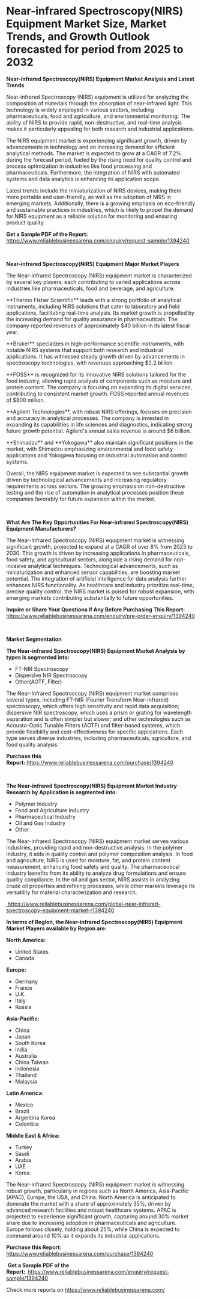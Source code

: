 <p><h1>Near-infrared Spectroscopy(NIRS) Equipment Market Size, Market Trends, and Growth Outlook forecasted for period from 2025 to 2032</h1></p><p><strong>Near-infrared Spectroscopy(NIRS) Equipment Market Analysis and Latest Trends</strong></p>
<p><p>Near-infrared Spectroscopy (NIRS) equipment is utilized for analyzing the composition of materials through the absorption of near-infrared light. This technology is widely employed in various sectors, including pharmaceuticals, food and agriculture, and environmental monitoring. The ability of NIRS to provide rapid, non-destructive, and real-time analysis makes it particularly appealing for both research and industrial applications.</p><p>The NIRS equipment market is experiencing significant growth, driven by advancements in technology and an increasing demand for efficient analytical methods. The market is expected to grow at a CAGR of 7.2% during the forecast period, fueled by the rising need for quality control and process optimization in industries like food processing and pharmaceuticals. Furthermore, the integration of NIRS with automated systems and data analytics is enhancing its application scope.</p><p>Latest trends include the miniaturization of NIRS devices, making them more portable and user-friendly, as well as the adoption of NIRS in emerging markets. Additionally, there is a growing emphasis on eco-friendly and sustainable practices in industries, which is likely to propel the demand for NIRS equipment as a reliable solution for monitoring and ensuring product quality.</p></p>
<p><strong>Get a Sample PDF of the Report:&nbsp;</strong> <a href="https://www.reliablebusinessarena.com/enquiry/request-sample/1394240?utm_campaign=1892&utm_medium=2&utm_source=Github&utm_content=ia&utm_term=22032025&utm_id=near-infrared-spectroscopynirs-equipment">https://www.reliablebusinessarena.com/enquiry/request-sample/1394240</a></p>
<p>&nbsp;</p>
<p><strong>Near-infrared Spectroscopy(NIRS) Equipment Major Market Players</strong></p>
<p><p>The Near-infrared Spectroscopy (NIRS) equipment market is characterized by several key players, each contributing to varied applications across industries like pharmaceuticals, food and beverage, and agriculture. </p><p>**Thermo Fisher Scientific** leads with a strong portfolio of analytical instruments, including NIRS solutions that cater to laboratory and field applications, facilitating real-time analysis. Its market growth is propelled by the increasing demand for quality assurance in pharmaceuticals. The company reported revenues of approximately $40 billion in its latest fiscal year.</p><p>**Bruker** specializes in high-performance scientific instruments, with notable NIRS systems that support both research and industrial applications. It has witnessed steady growth driven by advancements in spectroscopy technologies, with revenues approaching $2.2 billion.</p><p>**FOSS** is recognized for its innovative NIRS solutions tailored for the food industry, allowing rapid analysis of components such as moisture and protein content. The company is focusing on expanding its digital services, contributing to consistent market growth. FOSS reported annual revenues of $800 million.</p><p>**Agilent Technologies**, with robust NIRS offerings, focuses on precision and accuracy in analytical processes. The company is invested in expanding its capabilities in life sciences and diagnostics, indicating strong future growth potential. Agilent's annual sales revenue is around $6 billion.</p><p>**Shimadzu** and **Yokogawa** also maintain significant positions in the market, with Shimadzu emphasizing environmental and food safety applications and Yokogawa focusing on industrial automation and control systems.</p><p>Overall, the NIRS equipment market is expected to see substantial growth driven by technological advancements and increasing regulatory requirements across sectors. The growing emphasis on non-destructive testing and the rise of automation in analytical processes position these companies favorably for future expansion within the market.</p></p>
<p>&nbsp;</p>
<p><strong>What Are The Key Opportunities For Near-infrared Spectroscopy(NIRS) Equipment Manufacturers?</strong></p>
<p><p>The Near-Infrared Spectroscopy (NIRS) equipment market is witnessing significant growth, projected to expand at a CAGR of over 8% from 2023 to 2030. This growth is driven by increasing applications in pharmaceuticals, food safety, and agricultural sectors, alongside a rising demand for non-invasive analytical techniques. Technological advancements, such as miniaturization and enhanced sensor capabilities, are boosting market potential. The integration of artificial intelligence for data analysis further enhances NIRS functionality. As healthcare and industry prioritize real-time, precise quality control, the NIRS market is poised for robust expansion, with emerging markets contributing substantially to future opportunities.</p></p>
<p><strong>Inquire or Share Your Questions If Any Before Purchasing This Report:</strong> <a href="https://www.reliablebusinessarena.com/enquiry/pre-order-enquiry/1394240?utm_campaign=1892&utm_medium=2&utm_source=Github&utm_content=ia&utm_term=22032025&utm_id=near-infrared-spectroscopynirs-equipment">https://www.reliablebusinessarena.com/enquiry/pre-order-enquiry/1394240</a></p>
<p>&nbsp;</p>
<p><strong>Market Segmentation</strong></p>
<p><strong>The Near-infrared Spectroscopy(NIRS) Equipment Market Analysis by types is segmented into:</strong></p>
<p><ul><li>FT-NIR Spectroscopy</li><li>Dispersive NIR Spectroscopy</li><li>Other(AOTF, Filter)</li></ul></p>
<p><p>The Near-Infrared Spectroscopy (NIRS) equipment market comprises several types, including FT-NIR (Fourier Transform Near-Infrared) spectroscopy, which offers high sensitivity and rapid data acquisition; dispersive NIR spectroscopy, which uses a prism or grating for wavelength separation and is often simpler but slower; and other technologies such as Acousto-Optic Tunable Filters (AOTF) and filter-based systems, which provide flexibility and cost-effectiveness for specific applications. Each type serves diverse industries, including pharmaceuticals, agriculture, and food quality analysis.</p></p>
<p><strong>Purchase this Report:&nbsp;</strong><a href="https://www.reliablebusinessarena.com/purchase/1394240?utm_campaign=1892&utm_medium=2&utm_source=Github&utm_content=ia&utm_term=22032025&utm_id=near-infrared-spectroscopynirs-equipment">https://www.reliablebusinessarena.com/purchase/1394240</a></p>
<p>&nbsp;</p>
<p><strong>The Near-infrared Spectroscopy(NIRS) Equipment Market Industry Research by Application is segmented into:</strong></p>
<p><ul><li>Polymer Industry</li><li>Food and Agriculture Industry</li><li>Pharmaceutical Industry</li><li>Oil and Gas Industry</li><li>Other</li></ul></p>
<p><p>The Near-infrared Spectroscopy (NIRS) equipment market serves various industries, providing rapid and non-destructive analysis. In the polymer industry, it aids in quality control and polymer composition analysis. In food and agriculture, NIRS is used for moisture, fat, and protein content measurement, enhancing food safety and quality. The pharmaceutical industry benefits from its ability to analyze drug formulations and ensure quality compliance. In the oil and gas sector, NIRS assists in analyzing crude oil properties and refining processes, while other markets leverage its versatility for material characterization and research.</p></p>
<p><a href="https://www.reliablebusinessarena.com/global-near-infrared-spectroscopy-equipment-market-r1394240?utm_campaign=1892&utm_medium=2&utm_source=Github&utm_content=ia&utm_term=22032025&utm_id=near-infrared-spectroscopynirs-equipment">&nbsp;https://www.reliablebusinessarena.com/global-near-infrared-spectroscopy-equipment-market-r1394240</a></p>
<p><strong>In terms of Region, the Near-infrared Spectroscopy(NIRS) Equipment Market Players available by Region are:</strong></p>
<p>
    <p> <strong> North America: </strong>
        <ul>
            <li>United States</li>
            <li>Canada</li>
        </ul>
        </p> 
    <p> <strong> Europe: </strong>
        <ul>
            <li>Germany</li>
            <li>France</li>
            <li>U.K.</li>
            <li>Italy</li>
            <li>Russia</li>
        </ul>
        </p> 
    <p> <strong> Asia-Pacific: </strong>
        <ul>
            <li>China</li>
            <li>Japan</li>
            <li>South Korea</li>
            <li>India</li>
            <li>Australia</li>
            <li>China Taiwan</li>
            <li>Indonesia</li>
            <li>Thailand</li>
            <li>Malaysia</li>
        </ul>
        </p> 
    <p> <strong> Latin America: </strong>
        <ul>
            <li>Mexico</li>
            <li>Brazil</li>
            <li>Argentina Korea</li>
            <li>Colombia</li>
        </ul>
        </p> 
    <p> <strong> Middle East & Africa: </strong>
        <ul>
            <li>Turkey</li>
            <li>Saudi</li>
            <li>Arabia</li>
            <li>UAE</li>
            <li>Korea</li>
        </ul>
    </p>
    </p>
<p><p>The Near-infrared Spectroscopy (NIRS) equipment market is witnessing robust growth, particularly in regions such as North America, Asia-Pacific (APAC), Europe, the USA, and China. North America is anticipated to dominate the market with a share of approximately 35%, driven by advanced research facilities and robust healthcare systems. APAC is projected to experience significant growth, capturing around 30% market share due to increasing adoption in pharmaceuticals and agriculture. Europe follows closely, holding about 25%, while China is expected to command around 10% as it expands its industrial applications.</p></p>
<p><strong>Purchase this Report: </strong><a href="https://www.reliablebusinessarena.com/purchase/1394240?utm_campaign=1892&utm_medium=2&utm_source=Github&utm_content=ia&utm_term=22032025&utm_id=near-infrared-spectroscopynirs-equipment">https://www.reliablebusinessarena.com/purchase/1394240</a></p>
<p>&nbsp;<strong>Get a Sample PDF of the Report:&nbsp;&nbsp;</strong><a href="https://www.reliablebusinessarena.com/enquiry/request-sample/1394240?utm_campaign=1892&utm_medium=2&utm_source=Github&utm_content=ia&utm_term=22032025&utm_id=near-infrared-spectroscopynirs-equipment">https://www.reliablebusinessarena.com/enquiry/request-sample/1394240</a></p>
<p><strong></strong></p>
<p>Check more reports on <a href="https://www.reliablebusinessarena.com/?utm_campaign=1892&utm_medium=2&utm_source=Github&utm_content=ia&utm_term=22032025&utm_id=near-infrared-spectroscopynirs-equipment">https://www.reliablebusinessarena.com/</a></p>
